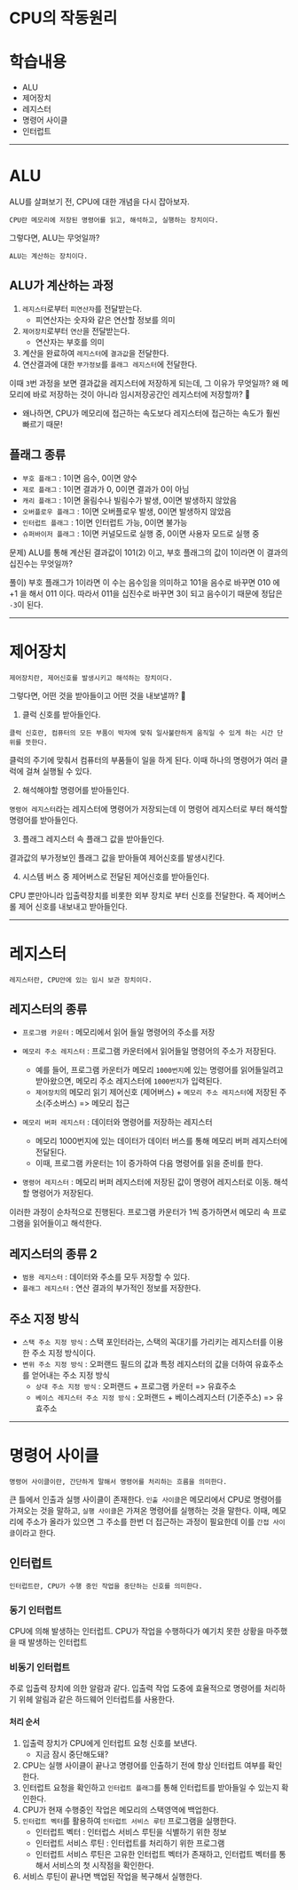 # CPU의 작동원리

# 학습내용
- ALU
- 제어장치
- 레지스터
- 명령어 사이클
- 인터럽트

----
# ALU
ALU를 살펴보기 전, CPU에 대한 개념을 다시 잡아보자.
```
CPU란 메모리에 저장된 명령어를 읽고, 해석하고, 실행하는 장치이다.
```
그렇다면, ALU는 무엇일까?

```
ALU는 계산하는 장치이다.
```

## ALU가 계산하는 과정

1. `레지스터`로부터 `피연산자`를 전달받는다.
   - 피연산자는 숫자와 같은 연산할 정보를 의미 
2. `제어장치`로부터 `연산`을 전달받는다.
   - 연산자는 부호를 의미
3. 계산을 완료하여 `레지스터`에 `결과값`을 전달한다.
4. 연산결과에 대한 `부가정보`를 `플래그 레지스터`에 전달한다.

이때 `3`번 과정을 보면 결과값을 레지스터에 저장하게 되는데, 그 이유가 무엇일까? 왜 메모리에 바로 저장하는 것이 아니라 임시저장공간인 레지스터에 저장할까? 🧐
- 왜나하면, CPU가 메모리에 접근하는 속도보다 레지스터에 접근하는 속도가 훨씬 빠르기 때문!


## 플래그 종류
- `부호 플래그` : 1이면 음수, 0이면 양수
- `제로 플래그` : 1이면 결과가 0, 0이면 결과가 0이 아님
- `캐리 플래그` : 1이면 올림수나 빌림수가 발생, 0이면 발생하지 않았음
- `오버플로우 플래그` : 1이면 오버플로우 발생, 0이면 발생하지 않았음
- `인터럽트 플래그` : 1이면 인터럽트 가능, 0이면 불가능
- `슈퍼바이저 플래그` : 1이면 커널모드로 실행 중, 0이면 사용자 모드로 실행 중 

문제) ALU를 통해 계산된 결과값이 101(2) 이고, 부호 플래그의 값이 1이라면 이 결과의 십진수는 무엇일까?

풀이) 부호 플래그가 1이라면 이 수는 음수임을 의미하고 101을 음수로 바꾸면 010 에 +1 을 해서 011 이다.
따라서 011을 십진수로 바꾸면 3이 되고 음수이기 때문에 정답은 `-3`이 된다.

----

# 제어장치
```
제어장치란, 제어신호를 발생시키고 해석하는 장치이다.
```

그렇다면, 어떤 것을 받아들이고 어떤 것을 내보낼까? 🧐

1. 클럭 신호를 받아들인다.

```
클럭 신호란, 컴퓨터의 모든 부품이 박자에 맞춰 일사불란하게 움직일 수 있게 하는 시간 단위를 뜻한다.
```

클럭의 주기에 맞춰서 컴퓨터의 부품들이 일을 하게 된다. 이때 하나의 명령어가 여러 클럭에 걸쳐 실행될 수 있다.

2. 해석해야할 명령어를 받아들인다.

`명령어 레지스터`라는 레지스터에 명령어가 저장되는데 이 명령어 레지스터로 부터 해석할 명령어를 받아들인다.

3. 플래그 레지스터 속 플래그 값을 받아들인다.

결과값의 부가정보인 플래그 값을 받아들여 제어신호를 발생시킨다.

4. 시스템 버스 중 제어버스로 전달된 제어신호를 받아들인다.

CPU 뿐만아니라 입출력장치를 비롯한 외부 장치로 부터 신호를 전달한다. 즉 제어버스롤 제어 신호를 내보내고 받아들인다.

----

# 레지스터

```
레지스터란, CPU안에 있는 임시 보관 장치이다.
``` 

## 레지스터의 종류
- `프로그램 카운터` : 메모리에서 읽어 들일 명령어의 주소를 저장
- `메모리 주소 레지스터` : 프로그램 카운터에서 읽어들일 명령어의 주소가 저장된다. 
   - 예를 들어, 프로그램 카운터가 메모리 `1000번지`에 있는 명령어를 읽어들일려고 받아왔으면, 메모리 주소 레지스터에 `1000번지`가 입력된다.
   - `제어장치`의 메모리 읽기 제어신호 (제어버스) + `메모리 주소 레지스터`에 저장된 주소(주소버스) => 메모리 접근

- `메모리 버퍼 레지스터` : 데이터와 명령어를 저장하는 레지스터
    - 메모리 1000번지에 있는 데이터가 데이터 버스를 통해 메모리 버퍼 레지스터에 전달된다.
    - 이때, 프로그램 카운터는 1이 증가하여 다음 명령어를 읽을 준비를 한다.
- `명령어 레지스터` : 메모리 버퍼 레지스터에 저장된 값이 명령어 레지스터로 이동. 해석할 명령어가 저장된다.


이러한 과정이 순차적으로 진행된다. 프로그램 카운터가 1씩 증가하면서 메모리 속 프로그램을 읽어들이고 해석한다.

## 레지스터의 종류 2 

- `범용 레지스터` : 데이터와 주소를 모두 저장할 수 있다.
- `플래그 레지스터` : 연산 결과의 부가적인 정보를 저장한다.

## 주소 지정 방식
- `스택 주소 지정 방식` : 스택 포인터라는, 스택의 꼭대기를 가리키는 레지스터를 이용한 주소 지정 방식이다.
- `변위 주소 지정 방식` : 오퍼랜드 필드의 값과 특정 레지스터의 값을 더하여 유효주소를 얻어내는 주소 지정 방식
   - `상대 주소 지정 방식` : 오퍼랜드 + 프로그램 카운터 => 유효주소
   - `베이스 레지스터 주소 지정 방식` : 오퍼랜드 + 베이스레지스터 (기준주소) => 유효주소

---

# 명령어 사이클
```
명령어 사이클이란, 간단하게 말해서 명령어를 처리하는 흐름을 의미한다.
```

큰 틀에서 인출과 실행 사이클이 존재한다.
`인출 사이클`은 메모리에서 CPU로 명령어를 가져오는 것을 말하고, `실행 사이클`은 가져온 명령어를 실행하는 것을 말한다.
이때, 메모리에 주소가 올라가 있으면 그 주소를 한번 더 접근하는 과정이 필요한데 이를 `간접 사이클`이라고 한다.

## 인터럽트

```
인터럽트란, CPU가 수행 중인 작업을 중단하는 신호를 의미한다.
```

### 동기 인터럽트 
CPU에 의해 발생하는 인터럽트.
CPU가 작업을 수행하다가 예기치 못한 상황을 마주했을 때 발생하는 인터럽트

### 비동기 인터럽트
주로 입출력 장치에 의한 알람과 같다.
입출력 작업 도중에 효율적으로 명령어를 처리하기 위헤 알림과 같은 하드웨어 인터럽트를 사용한다.

#### 처리 순서
1. 입출력 장치가 CPU에게 인터럽트 요청 신호를 보낸다.
    - 지금 잠시 중단해도돼?
2. CPU는 실행 사이클이 끝나고 명령어를 인출하기 전에 항상 인터럽트 여부를 확인한다.
3. 인터럽트 요청을 확인하고 `인터럽트 플래그`를 통해 인터럽트를 받아들일 수 있는지 확인한다.
4. CPU가 현재 수행중인 작업은 메모리의 스택영역에 백업한다.
5. `인터럽트 벡터`를 활용하여 `인터럽트 서비스 루틴` 프로그램을 실행한다.
   - 인터럽트 벡터 : 인터럽스 서비스 루틴을 식별하기 위한 정보
   - 인터럽트 서비스 루틴 : 인터럽트를 처리하기 위한 프로그램
   - 인터럽트 서비스 루틴은 고유한 인터럽트 벡터가 존재하고, 인터럽트 벡터를 통해서 서비스의 첫 시작점을 확인한다.
6. 서비스 루틴이 끝나면 백업된 작업을 복구해서 실행한다.


